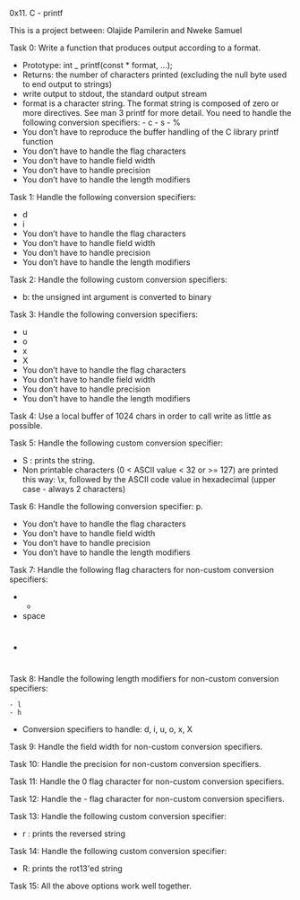 0x11. C - printf

This is a project between: Olajide Pamilerin and Nweke Samuel

Task 0: Write a function that produces output according to a format.

   - Prototype: int _ printf(const * format, ...);
   - Returns: the number of characters printed (excluding the null byte used to end output to strings)
   - write output to stdout, the standard output stream
   - format is a character string. The format string is composed of zero or more directives. See man 3 printf for more detail. You need to handle the following conversion specifiers:
	- c
	- s
	- %
   - You don’t have to reproduce the buffer handling of the C library printf function
   - You don’t have to handle the flag characters
   - You don’t have to handle field width
   - You don’t have to handle precision
   - You don’t have to handle the length modifiers

Task 1: Handle the following conversion specifiers:

   - d
   - i
   - You don’t have to handle the flag characters
   - You don’t have to handle field width
   - You don’t have to handle precision
   - You don’t have to handle the length modifiers

Task 2: Handle the following custom conversion specifiers:

   - b: the unsigned int argument is converted to binary

Task 3: Handle the following conversion specifiers:

   - u
   - o
   - x
   - X
   - You don’t have to handle the flag characters
   - You don’t have to handle field width
   - You don’t have to handle precision
   - You don’t have to handle the length modifiers

Task 4: Use a local buffer of 1024 chars in order to call write as little as possible.

Task 5: Handle the following custom conversion specifier:

   - S : prints the string.
   - Non printable characters (0 < ASCII value < 32 or >= 127) are printed this way: \x, followed by the ASCII code value in hexadecimal (upper case - always 2 characters)

Task 6: Handle the following conversion specifier: p.

   - You don’t have to handle the flag characters
   - You don’t have to handle field width
   - You don’t have to handle precision
   - You don’t have to handle the length modifiers

Task 7: Handle the following flag characters for non-custom conversion specifiers:

   - +
   - space
   - #

Task 8: Handle the following length modifiers for non-custom conversion specifiers:

	- l
	- h
   - Conversion specifiers to handle: d, i, u, o, x, X

Task 9: Handle the field width for non-custom conversion specifiers.

Task 10: Handle the precision for non-custom conversion specifiers.

Task 11: Handle the 0 flag character for non-custom conversion specifiers.

Task 12: Handle the - flag character for non-custom conversion specifiers.

Task 13: Handle the following custom conversion specifier:

   - r : prints the reversed string

Task 14: Handle the following custom conversion specifier:

   - R: prints the rot13'ed string

Task 15: All the above options work well together.
